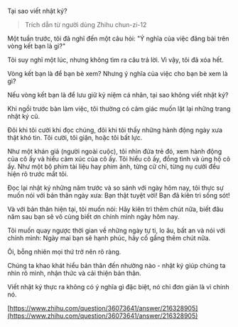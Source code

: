 Tại sao viết nhật ký?

> Trích dẫn từ người dùng Zhihu chun-zi-12

Một tuần trước, tôi đã nghĩ đến một câu hỏi: "Ý nghĩa của việc đăng bài trên vòng kết bạn là gì?"

Tôi suy nghĩ một lúc, nhưng không tìm ra câu trả lời. Vì vậy, tôi đã xóa hết.

Vòng kết bạn là để bạn bè xem? Nhưng ý nghĩa của việc cho bạn bè xem là gì?

Nếu vòng kết bạn là để lưu giữ kỷ niệm cá nhân, tại sao không viết nhật ký?

Khi ngồi trước bàn làm việc, tôi thường có cảm giác muốn lật lại những trang nhật ký cũ.

Đôi khi tôi cười khi đọc chúng, đôi khi tôi thấy những hành động ngày xưa thật khó tin. Tôi cười, tôi giận, hoặc tôi bất lực.

Như một khán giả (người ngoài cuộc), tôi nhìn đứa trẻ đó, xem hành động của cô ấy và hiểu cảm xúc của cô ấy. Tôi hiểu cô ấy, đồng tình và ủng hộ cô ấy. Như một bộ phim tài liệu hay phim ảnh, từng cử chỉ, từng nụ cười đều hiện rõ trước mắt tôi.

Đọc lại nhật ký những năm trước và so sánh với ngày hôm nay, tôi thực sự muốn nói với bản thân ngày xưa: Bạn thật tuyệt vời! Bạn đã kiên trì sống sót!

Và với bản thân hiện tại, tôi muốn nói: Hãy kiên trì thêm chút nữa, biết đâu năm sau bạn sẽ vô cùng biết ơn chính mình ngày hôm nay.

Tôi muốn quay ngược thời gian về những ngày tự ti, lo âu, bất an và nói với chính mình: Ngày mai bạn sẽ hạnh phúc, hãy cố gắng thêm chút nữa.

Ôi, bỗng nhiên mọi thứ trở nên rõ ràng.

Chúng ta khao khát hiểu bản thân đến nhường nào - nhật ký giúp chúng ta nhìn rõ mình, nhận thức và cải thiện bản thân.

Viết nhật ký thực ra không có ý nghĩa gì đặc biệt, nó chỉ đơn giản là vì chính nó.

[https://www.zhihu.com/question/36073641/answer/216328905](https://www.zhihu.com/question/36073641/answer/216328905)